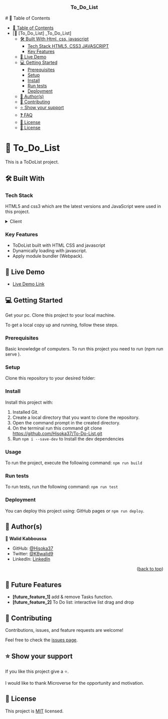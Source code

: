 <a name="ToDoList"></a>
<div align="center">
  <br/>
  <h3><b>To_Do_List</b></h3>
</div>
# 📗 Table of Contents

- [📗 Table of Contents](#-table-of-contents)
- [📖 \[To_Do_List] \_To\_Do\_List]
  - [🛠 Built With Html, css, javascript](#-built-with-html-css-javascript)
    - [Tech Stack HTML5, CSS3 JAVASCRIPT](#tech-stack-html5-css3-javascript)
    - [Key Features ](#key-features-)
  - [🚀 Live Demo ](#-live-demo-)
  - [💻 Getting Started ](#-getting-started-)
    - [Prerequisites](#prerequisites)
    - [Setup](#setup)
    - [Install](#install)
    - [Run tests](#run-tests)
    - [Deployment](#deployment)
  - [👥 Author(s) ](#-authors-)
  - [🤝 Contributing ](#-contributing-)
  - [⭐️ Show your support ](#️-show-your-support-)
  - [❓ FAQ ](#-faq-)
  - [📝 License ](#-license-)
  - [📝 License](#-license)

# 📖  <a name="To_Do_List">To_Do_List</a>

This is a ToDoList project.

## 🛠 Built With <a name="built-with"></a>

### Tech Stack <a name="tech-stack"></a>

HTML5 and css3 which are the latest versions and JavaScript were used in this project.

<details>
  <summary>Client</summary>
  <ul>
    <li><a href="">JavaScript(ES6)</a></li>
    <li><a href="">Css</a></li>
    <li><a href="">HTML</a></li>
  </ul>
</details>

<!-- Features -->

### Key Features <a name="key-features"></a>

- ToDoList built with HTML CSS and javascript 
- Dynamically loading with javascript.
- Apply module bundler (Webpack).

<!-- LIVE DEMO -->

## 🚀 Live Demo <a name="live-demo"></a>

- [Live Demo Link](https://hisoka37.github.io/To-DO-List)

<!-- GETTING STARTED -->

## 💻 Getting Started <a name="getting-started"></a>

 Get your pc.
 Clone this project to your local machine. 

To get a local copy up and running, follow these steps.

### Prerequisites
Basic knowledge of computers. To run this project you need to run (npm run serve ).

### Setup

Clone this repository to your desired folder:


### Install

Install this project with:
1. Installed Git.
2. Create a local directory that you want to clone the repository.
3. Open the command prompt in the created directory.
4. On the terminal run this command git clone <https://github.com/Hisoka37/To-Do-List.git>
5. Run ``` npm i --save-dev ```  to Install the dev dependencies
### Usage

To run the project, execute the following command:
``` npm run build ```

### Run tests

To run tests, run the following command:
``` npm run test ```


### Deployment

You can deploy this project using: GitHub pages or ``` npm run deploy ```.

<!-- AUTHORS -->

## 👥 Author(s) <a name="authors"></a>

👤 **Walid Kabboussa**

- GitHub: [@Hisoka37](https://github.com/Hisoka37)
- Twitter: [@KBwalid9](https://twitter.com/KBwalid9)
- LinkedIn: [LinkedIn](https://www.linkedin.com/in/walidkb/)


<p align="right">(<a href="#readme-top">back to top</a>)</p>

## 🔭 Future Features <a name="future-features"></a>

- **[future_feature_1]**  add & remove Tasks function.
- **[future_feature_2]**  To Do list: interactive list drag and drop

<!-- CONTRIBUTING -->

## 🤝 Contributing <a name="contributing"></a>

Contributions, issues, and feature requests are welcome!

Feel free to check the [issues page](https://github.com/Hisoka37/To_Do_List).

<!-- SUPPORT -->

## ⭐️ Show your support <a name="support"></a>

If you like this project give a ⭐️.


<!-- ACKNOWLEDGEMENTS -->

I would like to thank  Microverse for the opportunity and motivation.

<!-- FAQ (optional) -->





<!-- LICENSE -->

## 📝 License <a name="license"></a>
This project is [MIT](./LICENSE) licensed.
